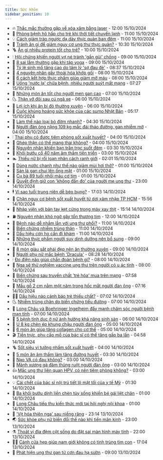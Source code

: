 ```yaml
---
title: Sức khỏe
sidebar_position: 10
---
```


<!-- vnexpress-suc-khoe:START -->
- 🔥 [Thắc mắc thường gặp về xóa xăm bằng laser](https://vnexpress.net/thac-mac-thuong-gap-ve-xoa-xam-bang-laser-4804402.html) - 12:00 15/10/2024
- 🥰 [Phòng bệnh hô hấp cho trẻ khi thời tiết chuyển lạnh](https://vnexpress.net/phong-benh-ho-hap-cho-tre-khi-thoi-tiet-chuyen-lanh-4804499.html) - 11:00 15/10/2024
- 💡 [Cách giảm trào ngược dạ dày thực quản ban đêm](https://vnexpress.net/cach-giam-trao-nguoc-da-day-thuc-quan-ban-dem-4804259.html) - 11:00 15/10/2024
- 🤗 [Tránh ăn gì để giảm nguy cơ ung thư thực quản?](https://vnexpress.net/tranh-an-gi-de-giam-nguy-co-ung-thu-thuc-quan-4804413.html) - 10:30 15/10/2024
- 🪜 [Ăn gì nhiều protein tốt cho trẻ?](https://vnexpress.net/an-gi-nhieu-protein-tot-cho-tre-4804414.html) - 10:00 15/10/2024
- 🕯 [Hội chứng khiến người vợ né tránh &#39;gần gũi&#39; chồng](https://vnexpress.net/hoi-chung-khien-nguoi-vo-ne-tranh-gan-gui-chong-4804376.html) - 09:00 15/10/2024
- 🤭 [8 sai lầm thường gặp khi tập yoga](https://vnexpress.net/8-sai-lam-thuong-gap-khi-tap-yoga-4804264.html) - 09:00 15/10/2024
- 👀 [Tỷ lệ sinh mổ tăng cao do tâm lý &#39;sợ đau đẻ&#39;](https://vnexpress.net/ty-le-sinh-mo-tang-cao-do-tam-ly-so-dau-de-4804374.html) - 08:37 15/10/2024
- 🌋 [4 nguyên nhân gây thoái hóa khớp gối](https://vnexpress.net/4-nguyen-nhan-gay-thoai-hoa-khop-goi-4804370.html) - 08:00 15/10/2024
- 🫶 [6 cách kết hợp thực phẩm giúp giảm mỡ máu](https://vnexpress.net/6-cach-ket-hop-thuc-pham-giup-giam-mo-mau-4804236.html) - 08:00 15/10/2024
- 🦆 [Uống &#39;nước lạ&#39; chữa bệnh, nhiều người suýt mất mạng](https://vnexpress.net/uong-nuoc-la-chua-benh-nhieu-nguoi-suyt-mat-mang-4804343.html) - 07:27 15/10/2024
- 🚀 [Những món ăn tốt cho người men gan cao](https://vnexpress.net/nhung-mon-an-tot-cho-nguoi-men-gan-cao-4804353.html) - 07:00 15/10/2024
- 🌜 [Thận vỡ đôi sau cú ngã xe](https://vnexpress.net/than-vo-doi-sau-cu-nga-xe-4804325.html) - 06:00 15/10/2024
- 🧰 [Lợi ích khi ăn bí đỏ thường xuyên](https://vnexpress.net/loi-ich-khi-an-bi-do-thuong-xuyen-4804215.html) - 06:00 15/10/2024
- 💫 [Cuộc khủng hoảng sức khỏe của các sumo Nhật Bản](https://vnexpress.net/cuoc-khung-hoang-suc-khoe-cua-cac-sumo-nhat-ban-4804052.html) - 05:17 15/10/2024
- 🌝 [Làm thế nào loại bỏ đờm nhanh?](https://vnexpress.net/lam-the-nao-loai-bo-dom-nhanh-4804267.html) - 04:30 15/10/2024
- 🗽 [Người đàn ông nặng 109 kg mắc đái tháo đường, gan nhiễm mỡ](https://vnexpress.net/nguoi-dan-ong-nang-109-kg-mac-dai-thao-duong-gan-nhiem-mo-4804261.html) - 04:00 15/10/2024
- 🕯 [Thai phụ có được tiêm phòng sốt xuất huyết?](https://vnexpress.net/thai-phu-co-duoc-tiem-phong-sot-xuat-huyet-4804226.html) - 04:00 15/10/2024
- 🦅 [Ghép thận có thể mang thai không?](https://vnexpress.net/ghep-than-co-the-mang-thai-khong-4804205.html) - 04:00 15/10/2024
- 🦆 [Nguyên nhân khiến bạn trằn trọc suốt đêm](https://vnexpress.net/nguyen-nhan-khien-ban-tran-troc-suot-dem-4803822.html) - 03:30 15/10/2024
- 🎊 [Khối bướu cổ 40 năm âm thầm tiến triển](https://vnexpress.net/khoi-buou-co-40-nam-am-tham-tien-trien-4804134.html) - 03:00 15/10/2024
- 🏊 [Thiếu nữ bị rối loạn nhân cách ranh giới](https://vnexpress.net/thieu-nu-bi-roi-loan-nhan-cach-ranh-gioi-4803878.html) - 02:01 15/10/2024
- 📝 [Dùng nước chanh như thế nào giảm mùi hơi thở?](https://vnexpress.net/dung-nuoc-chanh-nhu-the-nao-giam-mui-hoi-tho-4804099.html) - 01:00 15/10/2024
- 💯 [Sán lá gan chui lên ống mật](https://vnexpress.net/san-la-gan-chui-len-ong-mat-4803896.html) - 01:00 15/10/2024
- 🌊 [Cụ bà 89 tuổi nhồi máu cơ tim](https://vnexpress.net/cu-ba-89-tuoi-nhoi-mau-co-tim-4803333.html) - 01:00 15/10/2024
- 🚀 [Quyết định giữ con &#39;không đắn đo&#39; của người mẹ ung thư](https://vnexpress.net/quyet-dinh-giu-con-khong-dan-do-cua-nguoi-me-ung-thu-4803513.html) - 23:00 14/10/2024
- 🕴 [Vì sao tuổi trung niên dễ béo bụng?](https://vnexpress.net/vi-sao-tuoi-trung-nien-de-beo-bung-4803763.html) - 17:03 14/10/2024
- 🗽 [Chặn nguy cơ bệnh sốt xuất huyết từ dơi xâm nhập TP HCM](https://vnexpress.net/chan-nguy-co-benh-sot-xuat-huyet-tu-doi-xam-nhap-tp-hcm-4803670.html) - 15:56 14/10/2024
- 🎡 [Nhập viện với bàn tay kẹt cứng trong máy xay thịt](https://vnexpress.net/nhap-vien-voi-ban-tay-ket-cung-trong-may-xay-thit-4803875.html) - 15:14 14/10/2024
- ⛽️ [Nguyên nhân khó ngờ gây tổn thương tim](https://vnexpress.net/nguyen-nhan-kho-ngo-gay-ton-thuong-tim-4803779.html) - 12:00 14/10/2024
- 🦆 [Bệnh nào dễ nhầm lẫn với ung thư phổi?](https://vnexpress.net/benh-nao-de-nham-lan-voi-ung-thu-phoi-4803937.html) - 11:00 14/10/2024
- 🤩 [Biến chứng nhiễm trùng thận](https://vnexpress.net/bien-chung-nhiem-trung-than-4803877.html) - 11:00 14/10/2024
- 🦒 [Dấu hiệu cơn ho cần đi khám](https://vnexpress.net/dau-hieu-con-ho-can-di-kham-4803871.html) - 11:00 14/10/2024
- 💫 [Những thực phẩm người suy dinh dưỡng nên bổ sung](https://vnexpress.net/nhung-thuc-pham-nguoi-suy-dinh-duong-nen-bo-sung-4803890.html) - 09:00 14/10/2024
- 🐘 [8 món giàu sắt phái đẹp nên ăn thường xuyên](https://vnexpress.net/8-mon-giau-sat-phai-dep-nen-an-thuong-xuyen-4803842.html) - 09:00 14/10/2024
- 🚀 [Người phụ nữ mắc bệnh &#39;Dracula&#39;](https://vnexpress.net/nguoi-phu-nu-mac-benh-dracula-4803705.html) - 08:28 14/10/2024
- 🕯 [Đo điện não giúp chẩn đoán bệnh gì?](https://vnexpress.net/do-dien-nao-giup-chan-doan-benh-gi-4803893.html) - 08:00 14/10/2024
- 🦏 [Nga sẽ thử nghiệm vaccine ung thư trên người có u ác tính](https://vnexpress.net/nga-se-thu-nghiem-vaccine-ung-thu-tren-nguoi-co-u-ac-tinh-4803854.html) - 08:00 14/10/2024
- 🦄 [Biến chứng sau truyền chất &#39;trẻ hóa&#39; mua trên mạng](https://vnexpress.net/bien-chung-sau-truyen-chat-tre-hoa-mua-tren-mang-4803799.html) - 07:58 14/10/2024
- 🦒 [Mẩu gỗ 2 cm nằm một năm trong hốc mắt người đàn ông](https://vnexpress.net/mau-go-2-cm-nam-mot-nam-trong-hoc-mat-nguoi-dan-ong-4803907.html) - 07:16 14/10/2024
- 👨‍🏫 [Dấu hiệu nào cảnh báo trẻ thiếu chất?](https://vnexpress.net/dau-hieu-nao-canh-bao-tre-thieu-chat-4803885.html) - 07:02 14/10/2024
- 🌜 [Nhiễm trùng chân do biến chứng tiểu đường](https://vnexpress.net/nhiem-trung-chan-do-bien-chung-tieu-duong-4803895.html) - 07:00 14/10/2024
- 🚀 [Long Châu và Boehringer Ingelheim đẩy mạnh chăm sóc người bệnh mạn tính](https://vnexpress.net/long-chau-va-boehringer-ingelheim-day-manh-cham-soc-nguoi-benh-man-tinh-4803139.html) - 07:00 14/10/2024
- 💃 [5 bệnh tình dục ở nữ ảnh hưởng khả năng sinh sản](https://vnexpress.net/5-benh-tinh-duc-o-nu-anh-huong-kha-nang-sinh-san-4803773.html) - 06:00 14/10/2024
- 💯 [U 8 kg chèn ép khung chậu người đàn ông](https://vnexpress.net/u-8-kg-chen-ep-khung-chau-nguoi-dan-ong-4803813.html) - 05:00 14/10/2024
- 🤔 [6 món ăn giúp tăng collagen cho cơ thể](https://vnexpress.net/6-mon-an-giup-tang-collagen-cho-co-the-4803805.html) - 05:00 14/10/2024
- 🎬 [Tiền trực, phụ cấp mổ của bác sĩ có thể tăng gấp ba lần](https://vnexpress.net/tien-truc-phu-cap-mo-cua-bac-si-co-the-tang-gap-ba-lan-4803864.html) - 04:58 14/10/2024
- 🪜 [Sốt siêu vi tưởng nhầm sốt xuất huyết](https://vnexpress.net/sot-sieu-vi-tuong-nham-sot-xuat-huyet-4803814.html) - 04:00 14/10/2024
- 🦣 [5 món ăn âm thầm làm tăng đường huyết](https://vnexpress.net/5-mon-an-am-tham-lam-tang-duong-huyet-4803769.html) - 03:30 14/10/2024
- 🧐 [Nạo VA có đau không?](https://vnexpress.net/nao-va-co-dau-khong-4803788.html) - 03:00 14/10/2024
- 🤡 [Mảnh xương gà đâm thủng ruột người đàn ông](https://vnexpress.net/manh-xuong-ga-dam-thung-ruot-nguoi-dan-ong-4803748.html) - 03:00 14/10/2024
- 👍 [Mắc ung thư liên quan HPV, có nên tiêm phòng không?](https://vnexpress.net/mac-ung-thu-lien-quan-hpv-co-nen-tiem-phong-khong-4803735.html) - 03:00 14/10/2024
- 💡 [Cái chết của bác sĩ nội trú tiết lộ mặt tối của y tế Mỹ](https://vnexpress.net/cai-chet-cua-bac-si-noi-tru-tiet-lo-mat-toi-cua-y-te-my-4803703.html) - 01:30 14/10/2024
- 💯 [Ba khối bướu dính liền chèn tủy sống khiến bé gái liệt chân](https://vnexpress.net/ba-khoi-buou-dinh-lien-chen-tuy-song-khien-be-gai-liet-chan-4803331.html) - 01:00 14/10/2024
- 🧠 [Long Châu tiếp thu kiến thức mới tại hội nghị nội khoa](https://vnexpress.net/long-chau-tiep-thu-kien-thuc-moi-tai-hoi-nghi-noi-khoa-4803323.html) - 01:00 14/10/2024
- 🎡 [&#39;Vịt hóa thiên nga&#39; sau niềng răng](https://vnexpress.net/vit-hoa-thien-nga-sau-nieng-rang-4803297.html) - 23:14 13/10/2024
- 🌏 [Sức khỏe phụ nữ biến đổi thế nào khi tiền mãn kinh](https://vnexpress.net/suc-khoe-phu-nu-bien-doi-the-nao-khi-tien-man-kinh-4800862.html) - 23:00 13/10/2024
- ⚗️ [Thoát vị đĩa đệm cột sống do đặt sai màn hình máy tính](https://vnexpress.net/thoat-vi-dia-dem-cot-song-do-dat-sai-man-hinh-may-tinh-4803544.html) - 22:00 13/10/2024
- 👨‍🏫 [Cánh cửa hẹp giúp nam giới không có tinh trùng tìm con](https://vnexpress.net/canh-cua-hep-giup-nam-gioi-khong-co-tinh-trung-tim-con-4803289.html) - 17:04 13/10/2024
- 🤖 [Phát hiện ung thư gan từ cơn đau hạ sườn](https://vnexpress.net/phat-hien-ung-thu-gan-tu-con-dau-ha-suon-4803570.html) - 09:00 13/10/2024<!-- vnexpress-suc-khoe:END -->
